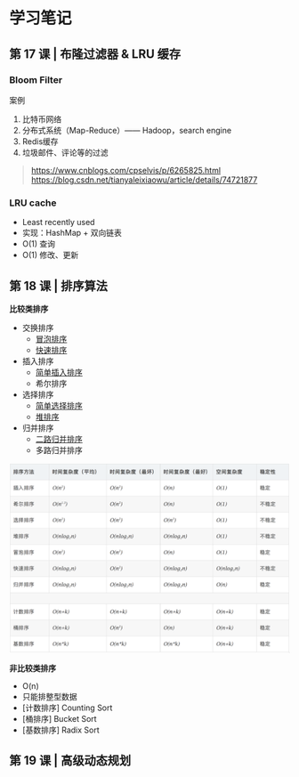 # 学习笔记

## 第 17 课 | 布隆过滤器 & LRU 缓存

### Bloom Filter

案例

1. 比特币网络
2. 分布式系统（Map-Reduce）—— Hadoop，search engine
3. Redis缓存
4. 垃圾邮件、评论等的过滤

> https://www.cnblogs.com/cpselvis/p/6265825.html
> https://blog.csdn.net/tianyaleixiaowu/article/details/74721877

### LRU cache

+ Least recently used
+ 实现：HashMap + 双向链表
+ O(1) 查询
+ O(1) 修改、更新

## 第 18 课 | 排序算法

**比较类排序**

+ 交换排序
  - [冒泡排序](./sort-basic.js)
  - [快速排序](./sort-quick.js)
+ 插入排序
  - [简单插入排序](./sort-basic.js)
  - 希尔排序
+ 选择排序
  - [简单选择排序](./sort-basic.js)
  - [堆排序](./sort-heap.js)
+ 归并排序
  - [二路归并排序](./sort-merge.js)
  - 多路归并排序

![](./sort.png)

**非比较类排序**

+ O(n)
+ 只能排整型数据
+ [计数排序]  Counting Sort
+ [桶排序] Bucket Sort
+ [基数排序] Radix Sort

## 第 19 课 | 高级动态规划

